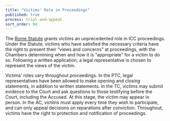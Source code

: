 ```yaml
---
title: "Victims' Role in Proceedings"
published: true
process: trial-and-appeal
sort_order: 04
---
```



The [Rome Statute](https://www.icc-cpi.int/nr/rdonlyres/ea9aeff7-5752-4f84-be94-0a655eb30e16/0/rome_statute_english.pdf) grants victims an unprecedented role in ICC proceedings. Under the Statute, victims who have satisfied the necessary criteria have the right to present their “views and concerns” at proceedings, with the Chambers determining when and how it is “appropriate” for a victim to do so. Following a written application, a legal representative is chosen to represent the views of the victim.

Victims’ roles vary throughout proceedings. In the PTC, legal representatives have been allowed to make opening and closing statements, in addition to written statements. In the TC, victims may submit evidence to the Court and ask questions to those testifying before the Court, including the Accused. At this stage, the victim may appear in person. In the AC, victims must apply every time they wish to participate, and can only appeal decisions on reparations after conviction. Throughout, victims have the right to protection and notification of proceedings.